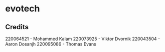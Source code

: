 # evotech

## Credits

220064521 - Mohammed Kalam
220073925 - Viktor Dvornik
220043504 - Aaron Dosanjh
220095086 - Thomas Evans
